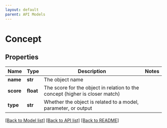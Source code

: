 ```yaml
---
layout: default
parent: API Models
---
```


# Concept

## Properties

Name | Type | Description | Notes
------------ | ------------- | ------------- | -------------
**name** | **str** | The object name | 
**score** | **float** | The score for the object in relation to the concept (higher is closer match) | 
**type** | **str** | Whether the object is related to a model, parameter, or output | 

[[Back to Model list]](../README.md#documentation-for-models) [[Back to API list]](../README.md#documentation-for-api-endpoints) [[Back to README]](../README.md)

